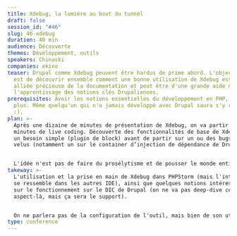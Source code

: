 ```yaml
---
title: Xdebug, la lumière au bout du tunnel
draft: false
session_id: "#46"
slug: 46-xdebug
duration: 40 min
audience: Découverte
themes: Développement, outils
speakers: Chinaski
companies: ekino
teaser: Drupal comme Xdebug peuvent être hardus de prime abord. L'objectif ici
  est de découvrir ensemble comment une bonne utilisation de Xdebug est une
  alliée précieuse de la documentation et peut être d'une grande aide dans
  l'apprentissage des notions clés Drupaliennes.
prerequisites: Avoir les notions essentielles du développement en PHP, rien de
  plus. Même quelqu'un qui n'a jamais développé avec Drupal saura s'y retrouver
  :).
plan: >-
  Après une dizaine de minutes de présentation de Xdebug, on va partir sur 30
  minutes de live coding. Découverte des fonctionnalités de base de Xdebug sur
  un besoin simple (plugin de block) avant de partir sur un ou des bugs plus
  velus (notamment un sur le container d’injection de dépendance de Drupal). 


  L'idée n'est pas de faire du prosélytisme et de pousser le monde entier à développer sur Xdebug, mais de présenter l'outil et ses avantages et inconvénients, avec pragmatisme.
takeway: >-
  L'utilisation et la prise en main de Xdebug dans PHPStorm (mais l'intégration
  se ressemble dans les autres IDE), ainsi que quelques notions intéressantes
  sur le fonctionnement sur le DIC de Drupal (on ne va pas deep-dive cet
  aspect-là, mais ça sera le support). 


  On ne parlera pas de la configuration de l'outil, mais bien de son utilisation.
type: conference
---
```

